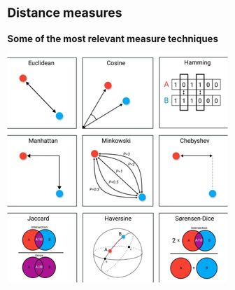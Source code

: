 # Distance measures

## Some of the most relevant measure techniques

![](../../.gitbook/assets/photo_2021-02-20_18-20-20.jpg)



